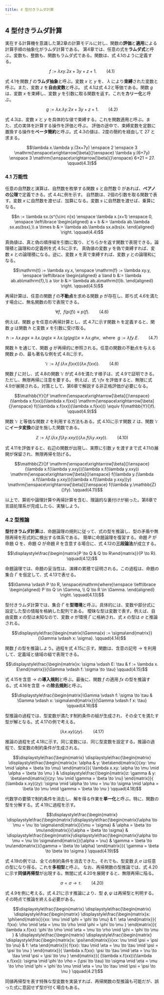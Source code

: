 ```yaml
---
title: 4 型付きラムダ計算
---
```

## 4 型付きラムダ計算

実在する計算機を意識した第2章の計算モデルに対し、関数の**評価**と**適用**による計算手順の抽象化がラムダ計算である。
第4章では、任意の式を**ラムダ式**と呼ぶ。変数も、整数も、関数もラムダ式である。関数は、式 4.1のように定義する。

$$f := \lambda xy.2x+3y+z+1. \qquad(4.1)$$

式 4.1を関数 $f$ の**ラムダ抽象**と呼ぶ。変数 $x$ と $y$ を、 $\lambda$ により**束縛**された変数と呼ぶ。また、変数 $z$ を**自由変数**と呼ぶ。
式 4.1は式 4.2と等価である。関数 $g$ は、変数 $x$ を束縛し、変数 $y$ を引数に取る関数を返す。これを**カリー化**と呼ぶ。

$$g := \lambda x.\lambda y.2x+3y+z+1. \qquad(4.2)$$

式 4.3は、変数 $x$ と $y$ を具体的な値で束縛する。これを関数適用と呼ぶ。また、式の実体を計算する操作を評価と呼ぶ。
評価の途中で、束縛変数を定数に置換する操作を**ベータ簡約**と呼ぶ。式 4.3の値は、2度の簡約を経由して $27$ と求まる。

$$\lambda x.\lambda y.(3x+7y) \enspace 2 \enspace 3 \mathrm{\enspace\xrightarrow[\beta]{}\enspace} \lambda y.(6+7y) \enspace 3 \mathrm{\enspace\xrightarrow[\beta]{}\enspace} 6+21 = 27. \qquad(4.3)$$

### 4.1 万能性

任意の自然数と演算は、自然数を枚挙する関数 $s$ と自然数 $0$ があれば、**ペアノの公理**で定義できる。式 4.4に例を示す。
自然数は、2個の引数を取る関数で表す。変数 $x$ に自然数を渡せば、加算になる。変数 $s$ に自然数を渡せば、乗算になる。

$$n := \lambda sx.(s^{\circ n}x) \enspace \lambda x.(x+1) \enspace 0,
\enspace
\left\lbrace 
\begin{aligned}
a + b &:= \lambda ab.\lambda sx.as(bsx),\\
a \times b &:= \lambda ab.\lambda sx.a(bs)x.
\end{aligned}
\right. \qquad(4.4)$$

真偽値は、真と偽の順序組を引数に取り、どちらかを返す関数で表現できる。論理積と論理和の定義例を式 4.5に示す。
真偽値の変数 $y$ を偽で束縛すれば、変数 $x$ との論理積になる。逆に、変数 $x$ を真で束縛すれば、変数 $y$ との論理和になる。

$$\mathrm{t} := \lambda xy.x, \enspace
\mathrm{f} := \lambda xy.y, \enspace
\left\lbrace 
\begin{aligned}
a \land b &:= \lambda ab.ab\mathrm{f},\\
a \lor  b &:= \lambda ab.a\mathrm{t}b.
\end{aligned}
\right. \qquad(4.5)$$

再帰計算は、任意の関数 $f$ の**不動点**を求める関数 $p$ が存在し、即ち式 4.6を満たす場合に、無名関数の形で表現できる。

$$\forall f, \enspace f(p(f)) \equiv p(f). \qquad(4.6)$$

例えば、関数 $g$ を任意の再帰計算とし、式 4.7に示す関数 $h$ を定義すると、関数 $g$ は関数 $h$ と変数 $x$ を引数に受け取る。

$$h := \lambda x.pgx
\equiv \lambda x.(pg)x
\equiv \lambda x.(g (pg)) x
\equiv \lambda x.ghx
, \enspace\mathrm{where}\enspace g := \lambda fy.E. \qquad(4.7)$$

関数 $h$ を通じて、関数 $g$ が再帰的に参照される。任意の関数の不動点を与える関数 $p$ の、最も著名な例を式 4.8に示す。

$$\mathbb{Y}{} := \lambda f.(\lambda x.f(xx))(\lambda x.f(xx)). \qquad(4.8)$$

関数 $f$ に対し、式 4.8の関数 $\mathbb{Y}$ が式 4.6を満たす様子は、式 4.9で証明できる。ただし、無限再帰に注意を要する。
例えば、式 $\mathbb{Y}{}fx$ を評価すると、無限に式 4.9が展開される。対策として、第6章で解説する非正格評価が必要になる。

$$\mathbb{Y}{}f
\mathrm{\enspace\xrightarrow[\beta]{}\enspace} (\lambda x.f(xx))(\lambda x.f(xx))
\mathrm{\enspace\xrightarrow[\beta]{}\enspace} f((\lambda x.f(xx))(\lambda x.f(xx)))
\equiv f(\mathbb{Y}{}f). \qquad(4.9)$$

関数 $\mathbb{Y}$ と等価な関数 $\mathbb{Z}$ を利用する方法もある。式 4.10に示す関数 $\mathbb{Z}{}$ は、関数 $\mathbb{Y}$ に**イータ変換**の逆を施した関数である。

$$\mathbb{Z}{} := \lambda f.(\lambda x.f(\lambda y.xxy))(\lambda x.f(\lambda y.xxy)). \qquad(4.10)$$

式 4.11を評価すると、右辺の関数が出現し、実際に引数 $y$ を渡すまで式 4.11の展開が保留され、無限再帰を防げる。

$$\mathbb{Z}{}f
\mathrm{\enspace\xrightarrow[\beta]{}\enspace} (\lambda x.f(\lambda y.xxy))(\lambda x.f(\lambda y.xxy))
\mathrm{\enspace\xrightarrow[\beta]{}\enspace} f(\lambda y.(\lambda x.f(\lambda y.xxy))(\lambda x.f(\lambda y.xxy))y)
\mathrm{\enspace\xrightarrow[\beta]{}\enspace} f(\lambda y.\mathbb{Z}{}fy). \qquad(4.11)$$

以上で、算術や論理計算や再帰計算を含む、理論的な裏付けが揃った。第8章で言語処理系が完成したら、実験しよう。

### 4.2 型推論

**型付きラムダ計算**は、命題論理の規則に従って、式の型を推論し、型の矛盾や無限再帰を形式的に検出する体系である。
簡単に命題論理を復習する。命題 $P$ が命題 $Q$ を、命題 $Q$ が命題 $R$ を含意する場合に、式 4.12の**三段論法**が成立する。

$$\displaystyle\frac{\begin{matrix}P \to Q & Q \to R\end{matrix}}{P \to R}. \qquad(4.12)$$

命題論理では、命題の妥当性は、演繹の累積で証明される。この過程は、命題の集合 $\Gamma$ を仮定して、式 4.13で表せる。

$$\Gamma \vdash P \to R,
\enspace\mathrm{where}\enspace
\left\lbrace 
\begin{aligned}
P \to Q \in \Gamma, \\
Q \to R \in \Gamma.
\end{aligned}
\right. \qquad(4.13)$$

型付きラムダ計算では、集合 $\Gamma$ を**型環境**と呼ぶ。具体的には、変数や部分式に設定した型の情報を格納した配列である。
曖昧な型は変数で表す。例えば、自由変数 $x$ の型は未知なので、変数 $\sigma$ が環境 $\Gamma$ に格納され、式 $x$ の型は $\sigma$ と推論される。

$$\displaystyle\frac{\begin{matrix}\Gamma(x) := \sigma\end{matrix}}{\Gamma \vdash x: \sigma}. \qquad(4.14)$$

関数 $f$ の型を推論しよう。過程を式 4.15に示す。関数は、含意の記号 $\to$ を利用して、定義域と値域の組で表現できる。

$$\displaystyle\frac{\begin{matrix}x: \sigma \vdash E: \tau & f := \lambda x. E\end{matrix}}{\Gamma \vdash f: \sigma \to \tau} \qquad(4.15)$$

式 4.15を含意 $\to$ の**導入規則**と呼ぶ。最後に、関数 $f$ の適用 $fx$ の型を推論する。式 4.16を含意 $\to$ の**除去規則**と呼ぶ。

$$\displaystyle\frac{\begin{matrix}\Gamma \vdash f: \sigma \to \tau & \Gamma \vdash x: \sigma\end{matrix}}{\Gamma \vdash f x: \tau} \qquad(4.16)$$

型推論の過程では、型変数が満たす制約条件の組が生成され、その全てを満たす型が解となる。式 4.17の例で考える。

$$(\lambda x.xy)(zy). \qquad(4.17)$$

推論の過程を式 4.18に示す。同じ変数には、同じ型変数を設定する。推論の過程で、型変数の制約条件が生成される。

$$\displaystyle\frac{\begin{matrix}
\displaystyle\frac{\begin{matrix}
\displaystyle\frac{\begin{matrix}x: \alpha & y: \beta\end{matrix}}{xy: \mu \mid \alpha = \beta \to \mu}
\end{matrix}}{
\lambda x.xy: \alpha \to \mu \mid \alpha = \beta \to \mu
}
&
\displaystyle\frac{\begin{matrix}z: \gamma & y: \beta\end{matrix}}{zy: \nu \mid \gamma = \beta \to \nu}
\end{matrix}}{
(\lambda x.xy)(zy): \sigma
\mid \alpha \to \mu = \nu \to \sigma
\mid \alpha = \beta \to \mu
\mid \gamma = \beta \to \nu
} \qquad(4.18)$$

代数学の要領で制約条件を消去し、解を得る作業を**単一化**と呼ぶ。特に、関数の型を分解する。式 4.19に過程を示す。

$$\displaystyle\frac{\begin{matrix}
\displaystyle\frac{\begin{matrix}\displaystyle\frac{\begin{matrix}\alpha \to \mu = \nu \to \sigma\end{matrix}}{\mu = \sigma} & \alpha = \beta \to \mu\end{matrix}}{\alpha = \beta \to \sigma}
&
\displaystyle\frac{\begin{matrix}\displaystyle\frac{\begin{matrix}\alpha \to \mu = \nu \to \sigma\end{matrix}}{\alpha = \nu} & \gamma = \beta \to \nu\end{matrix}}{\gamma = \beta \to \alpha}
\end{matrix}}{
\gamma = \beta \to \beta \to \sigma
} \qquad(4.19)$$

式 4.19の例では、全ての制約条件を消去できた。それでも、型変数 $\beta,\sigma$ は任意の型になり得る。これを**多相型**と呼ぶ。
なお、再帰関数の型推論では、式 4.20に示す**同値再帰型**が出現する。無闇に式 4.20を展開すると、無限再帰に陥る。

$$\sigma = \sigma \to \tau. \qquad(4.20)$$

式 4.9を例に考える。式 4.21に示す推論により、型 $\phi,\psi$ は再帰型と判明する。その時点で推論を終える必要がある。

$$\displaystyle\frac{\begin{matrix}
\displaystyle\frac{\begin{matrix}
\displaystyle\frac{\begin{matrix}
\displaystyle\frac{\begin{matrix}x: \phi\end{matrix}}{xx: \mu \mid \phi = \phi \to \mu} & f: \eta
\end{matrix}}{
f(xx): \rho
\mid \eta = \mu \to \rho \mid \phi = \phi \to \mu
}
\end{matrix}}{
\lambda x.f(xx): \phi \to \rho
\mid \eta = \mu \to \rho \mid \phi = \phi \to \mu
}
&
\displaystyle\frac{\begin{matrix}
\displaystyle\frac{\begin{matrix}
\displaystyle\frac{\begin{matrix}x: \psi\end{matrix}}{xx: \nu \mid \psi = \psi \to \nu} & f: \eta
\end{matrix}}{
f(xx): \tau
\mid \eta = \nu \to \tau \mid \psi = \psi \to \nu
}
\end{matrix}}{
\lambda x.f(xx): \psi \to \tau
\mid \eta = \nu \to \tau \mid \psi = \psi \to \nu
}
\end{matrix}}{
(\lambda x.f(xx))(\lambda x.f(xx)): \sigma
\mid \phi \to \rho = (\psi \to \tau) \to \sigma
\mid \eta = \mu \to \rho \mid \phi = \phi \to \mu
\mid \eta = \nu \to \tau \mid \psi = \psi \to \nu
} \qquad(4.21)$$

同値再帰型を表す特殊な型変数を実装すれば、再帰関数の型推論も可能だが、誤った式に意図せず型が付く場合もある。

